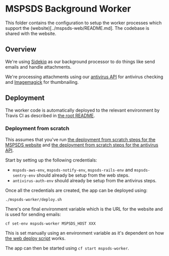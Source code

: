# MSPSDS Background Worker

This folder contains the configuration to setup the worker processes which support the (website)[../mspsds-web/README.md].
The codebase is shared with the website.


## Overview

We're using [Sidekiq](https://github.com/mperham/sidekiq) as our background processor to do things like send emails and handle attachments.

We're processing attachments using our [antivirus API](../antivirus) for antivirus checking and [Imagemagick](http://imagemagick.org) for thumbnailing.


## Deployment

The worker code is automatically deployed to the relevant environment by Travis CI as
described in [the root README](../README.md#deployment).


### Deployment from scratch

This assumes that you've run [the deployment from scratch steps for the MSPSDS website](../mspsds-web/README.md#deployment-from-scratch) and [the deployment from scratch steps for the antivirus API](../antivirus/README.md#deployment-from-scratch).

Start by setting up the following credentials:

* `mspsds-aws-env`, `mspsds-notify-env`, `mspsds-rails-env` and `mspsds-sentry-env` should already be setup from the web steps.
* `antivirus-auth-env` should already be setup from the antivirus steps.

Once all the credentials are created, the app can be deployed using:

    ./mspsds-worker/deploy.sh

There's one final environment variable which is the URL for the website and is used for sending emails:

    cf set-env mspsds-worker MSPSDS_HOST XXX

This is set manually using an environment variable as it's dependent on how [the web deploy script](../mspsds-web/deploy.sh) works.

The app can then be started using `cf start mspsds-worker`.
